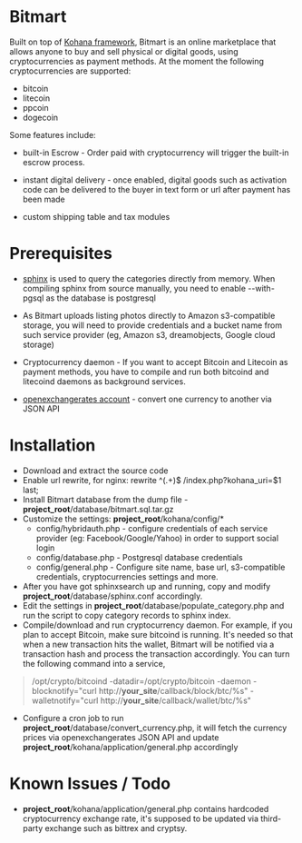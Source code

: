 # Bitmart

Built on top of [Kohana framework](http://www.kohanaframework.org), Bitmart is an online marketplace that allows anyone to buy and sell physical or digital goods, using cryptocurrencies as payment methods. At the moment the following cryptocurrencies are supported:
* bitcoin
* litecoin
* ppcoin
* dogecoin

Some features include:
* built-in Escrow - Order paid with cryptocurrency will trigger the built-in escrow process.

* instant digital delivery - once enabled, digital goods such as activation code can be delivered to the buyer in text form or url after payment has been made

* custom shipping table and tax modules

# Prerequisites


* [sphinx](http://www.sphinxsearch.com) is used to query the categories directly from memory. When compiling sphinx from source manually, you need to enable --with-pgsql as the database is postgresql

* As Bitmart uploads listing photos directly to Amazon s3-compatible storage, you will need to provide credentials and a bucket name from such service provider (eg, Amazon s3, dreamobjects, Google cloud storage)

* Cryptocurrency daemon - If you want to accept Bitcoin and Litecoin as payment methods, you have to compile and run both bitcoind and litecoind daemons as background services.

* [openexchangerates account](http://www.openexchangerates.org/) - convert one currency to another via JSON API

# Installation
* Download and extract the source code
* Enable url rewrite, for nginx: rewrite ^(.+)$ /index.php?kohana_uri=$1 last;
* Install Bitmart database from the dump file - **project_root**/database/bitmart.sql.tar.gz
* Customize the settings: **project_root**/kohana/config/*
  * config/hybridauth.php - configure credentials of each service provider (eg: Facebook/Google/Yahoo) in order to support social login
  * config/database.php - Postgresql database credentials
  * config/general.php - Configure site name, base url, s3-compatible credentials, cryptocurrencies settings and more.
* After you have got sphinxsearch up and running, copy and modify **project_root**/database/sphinx.conf accordingly.
* Edit the settings in  **project_root**/database/populate_category.php and run the script to copy category records to sphinx index.
* Compile/download and run cryptocurrency daemon. For example, if you plan to accept Bitcoin, make sure bitcoind is running. It's needed so that when a new transaction hits the wallet, Bitmart will be notified via a transaction hash and process the transaction accordingly. You can turn the following command into a service,
> /opt/crypto/bitcoind -datadir=/opt/crypto/bitcoin -daemon -blocknotify="curl http://**your_site**/callback/block/btc/%s" -walletnotify="curl http://**your_site**/callback/wallet/btc/%s"
* Configure a cron job to run **project_root**/database/convert_currency.php, it will fetch the currency prices via openexchangerates JSON API and update **project_root**/kohana/application/general.php accordingly

# Known Issues / Todo
* **project_root**/kohana/application/general.php contains hardcoded cryptocurrency exchange rate, it's supposed to be updated via third-party exchange such as bittrex and cryptsy.





